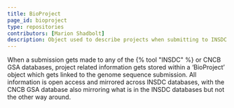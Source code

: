```yaml
---
title: BioProject
page_id: bioproject
type: repositories
contributors: [Marion Shadbolt]
description: Object used to describe projects when submitting to INSDC and CNCB repositories
---
```


When a submission gets made to any of the {% tool "INSDC" %} or CNCB GSA databases, project related information gets stored within a ‘BioProject’ object which gets linked to the genome sequence submission. All information is open access and mirrored across INSDC databases, with the CNCB GSA database also mirroring what is in the INSDC databases but not the other way around.
